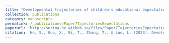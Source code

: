 ```yaml
---
title: "Developmental trajectories of children’s educational expectations in China: Contributions of academic achievement and maternal expectations"
collection: publications
category: manuscripts
permalink: /_publications/Paper7TajectoriesExpectations
paperurl: 'http://surina-he.github.io/files/Paper7TajectoriesExpectations.pdf'
citation: 'He, S., Guo, X., Bi, T., Zhang, T., & Luo, L. (2023). Developmental trajectories of children’s educational expectations in China: Contributions of academic achievement and maternal expectations. *Contemporary Educational Psychology, 72*, 102144. https://doi.org/10.1016/j.cedpsych.2022.102144'
---
```

